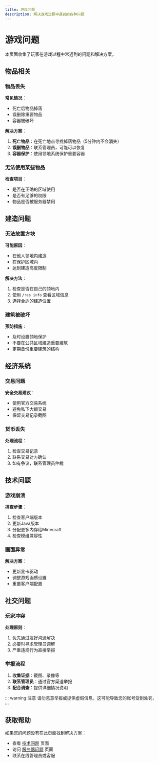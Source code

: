 ```yaml
---
title: 游戏问题
description: 解决游戏过程中遇到的各种问题
---
```


# 游戏问题

本页面收集了玩家在游戏过程中常遇到的问题和解决方案。

## 物品相关

### 物品丢失

**常见情况**：
- 死亡后物品掉落
- 误删除重要物品
- 容器被破坏

**解决方案**：
1. **死亡物品**：在死亡地点寻找掉落物品（5分钟内不会消失）
2. **误删物品**：联系管理员，可能可以恢复
3. **容器保护**：使用领地系统保护重要容器

### 无法使用某些物品

**检查项目**：
- 是否在正确的区域使用
- 是否有足够的权限
- 物品是否被服务器禁用

## 建造问题

### 无法放置方块

**可能原因**：
- 在他人领地内建造
- 在保护区域内
- 达到建造高度限制

**解决方法**：
1. 检查是否在自己的领地内
2. 使用 `/res info` 查看区域信息
3. 选择合适的建造位置

### 建筑被破坏

**预防措施**：
- 及时设置领地保护
- 不要在公共区域建造重要建筑
- 定期备份重要建筑的结构

## 经济系统

### 交易问题

**安全交易建议**：
- 使用官方交易系统
- 避免私下大额交易
- 保留交易记录截图

### 货币丢失

**处理流程**：
1. 检查交易记录
2. 联系交易对方确认
3. 如有争议，联系管理员仲裁

## 技术问题

### 游戏崩溃

**排查步骤**：
1. 检查客户端版本
2. 更新Java版本
3. 分配更多内存给Minecraft
4. 检查模组兼容性

### 画面异常

**解决方案**：
- 更新显卡驱动
- 调整游戏画质设置
- 重置客户端配置

## 社交问题

### 玩家冲突

**处理原则**：
1. 优先通过友好沟通解决
2. 必要时寻求管理员调解
3. 严重违规行为直接举报

### 举报流程

1. **收集证据**：截图、录像等
2. **联系管理员**：通过官方渠道举报
3. **配合调查**：提供详细情况说明

::: warning 注意
请勿恶意举报或提供虚假信息，这可能导致您的账号受到处罚。
:::

## 获取帮助

如果您的问题没有在此页面找到解决方案：

- 查看 [技术问题](/components/FAQ/technical-issues) 页面
- 访问 [服务器问题](/components/FAQ/server-issues) 页面
- 联系在线管理员或客服